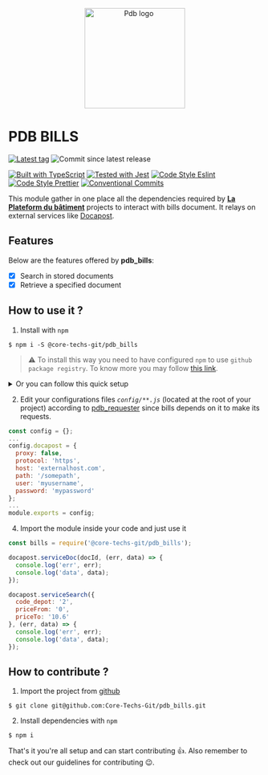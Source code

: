 <p align="center">
  <a href="https://www.laplateforme.com/">
    <img src="https://www.laplateforme.com/cms/i?o=%2Fsites%2Fdefault%2Ffiles%2F2017-04%2Flogo_pdb_bsl-1.jpg" alt="Pdb logo" width="200">
  </a>
</p>

# PDB BILLS

[![Latest tag](https://img.shields.io/github/v/tag/Core-Techs-Git/pdb_bills?color=f87a15)](https://github.com/Core-Techs-Git/pdb_bills/tags)
![Commit since latest release](https://img.shields.io/github/commits-since/Core-Techs-Git/pdb_bills/latest?color=f87a15&sort=semver)

[![Built with TypeScript](https://img.shields.io/npm/v/typescript?color=007ACC&label=Typescript&logo=typescript)](https://github.com/microsoft/TypeScript)
[![Tested with Jest](https://img.shields.io/npm/v/jest?color=C21325&label=Jest&logo=jest)](https://github.com/facebook/jest)
[![Code Style Eslint](https://img.shields.io/npm/v/eslint?color=4B32C3&label=Eslint&logo=eslint)](https://github.com/eslint/eslint)
[![Code Style Prettier](https://img.shields.io/npm/v/prettier?color=F7B93E&label=Prettier&logo=prettier)](https://github.com/prettier/prettier)
[![Conventional Commits](https://img.shields.io/badge/Conventional%20Commits-1.0.0-yellow.svg)](https://conventionalcommits.org)

This module gather in one place all the dependencies required by **[La Plateform du bâtiment](https://www.laplateforme.com/)** projects to interact with bills document. It relays on external services like [Docapost](https://www.docaposte.com/).

## Features

Below are the features offered by **pdb_bills**:

- [x] Search in stored documents
- [x] Retrieve a specified document

## How to use it ?

1. Install with `npm`

```Shell
$ npm i -S @core-techs-git/pdb_bills
```

> ⚠️
> To install this way you need to have configured `npm` to use `github package registry`. To know more you may follow [this link](https://help.github.com/en/articles/configuring-npm-for-use-with-github-package-registry#authenticating-to-github-package-registry).

<details>
  <summary>Or you can follow this quick setup</summary>
  <ul>
    <li>
      <p>Set a scoped registry access</p>
      <pre>$ npm config set @core-techs-git:registry https://npm.pkg.github.com/core-techs-git</pre>
    </li>
    <li>
      <p>Set authentication information inside your .npmrc file</p>
      <pre>//npm.pkg.github.com/:_authToken=PERSONAL-ACCESS-TOKEN</pre>
    </li>
  </ul>
  <p><b><i><a href="https://help.github.com/en/articles/creating-a-personal-access-token-for-the-command-line">PERSONAL-ACCESS-TOKEN</a></i></b> is generated in github settings.</p>
</details>

2. Edit your configurations files _`config/**.js`_ (located at the root of your project) according to [pdb_requester](https://github.com/Core-Techs-Git/pdb_requester) since bills depends on it to make its requests.

```JavaScript
const config = {};
...
config.docapost = {
  proxy: false,
  protocol: 'https',
  host: 'externalhost.com',
  path: '/somepath',
  user: 'myusername',
  password: 'mypassword'
};
...
module.exports = config;
```

4. Import the module inside your code and just use it

```JavaScript
const bills = require('@core-techs-git/pdb_bills');

docapost.serviceDoc(docId, (err, data) => {
  console.log('err', err);
  console.log('data', data);
});

docapost.serviceSearch({
  code_depot: '2',
  priceFrom: '0',
  priceTo: '10.6'
}, (err, data) => {
  console.log('err', err);
  console.log('data', data);
});
```

## How to contribute ?

1. Import the project from [github](https://github.com/Core-Techs-Git/pdb_bills)

```Shell
$ git clone git@github.com:Core-Techs-Git/pdb_bills.git
```

2. Install dependencies with `npm`

```Shell
$ npm i
```

That's it you're all setup and can start contributing :thumbsup:.
Also remember to check out our guidelines for contributing :wink:.
